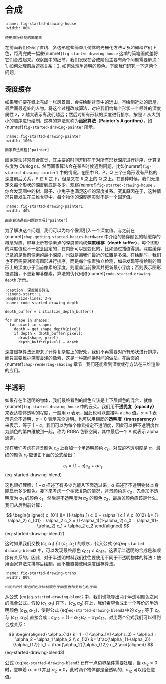 # 合成

```{figure} fig/house.png
:name: fig-started-drawing-house
:width: 80%

使用画板绘制的简笔画
```

在前面我们介绍了直线、多边形这些简单几何体的光栅化方法以及如何给它们上色，距离完成一幅像{numref}`fig-started-drawing-house` 这样的简笔画就差将它们合成起来。观察图中的细节，我们发现在合成阶段主要有两个问题需要解决：1. 如何处理前后遮挡关系；2. 如何处理半透明的颜色。下面我们研究一下这两个问题。

## 深度缓存

如果我们要在纸上完成一张风景画，会先绘制背景中的远山，再绘制近处的房屋，最后画最近处的人物。将这个过程改成算法，对应我们给每个形状一个额外的深度属性 $z$，$z$ 越大表示离我们越远；然后对所有形状的深度进行排序，按照 $z$ 从大到小的顺序进行绘制。这样的算法就称为**画家算法（Painter's Algorithm）**，如{numref}`fig-started-drawing-painter` 所示。

```{figure} fig/painter.png
:name: fig-started-drawing-painter
:width: 100%

画家算法流程[^painter]
```
[^painter]: [Wikipedia: 画家算法](http://zh.wikipedia.org/zh-cn/%E7%94%BB%E5%AE%B6%E7%AE%97%E6%B3%95)

画家算法非常符合直觉，其主要的时间开销在于对所有形状深度进行排序，计算复杂度为 $O(n\log n)$。然而画家算法会在某些时候遇到问题，比如{numref}`fig-started-drawing-painter1` 中的情况。在图中 R，P，Q 三个三角形没有严格的深度前后关系，P 在 R 之下，但是又在 R 之上的 Q 之上。在这种时候，我们无法定义每个形状的深度到底是多少。观察{numref}`fig-started-drawing-house` ，你会发现图中的树、房子、小兔子也满足这样的深度关系。究其原因在于，这种情况只能发生在三维世界中，每个物体的深度确实就不是一个固定值。

```{figure} fig/Painters_problem.svg.png
:name: fig-started-drawing-painter1
:width: 40%

画家算法遇到问题的情况[^painter]
```

为了解决这个问题，我们可以为每个像素引入一个深度值。与之前在 {numref}`chap-getting-started-basics-hardware` 中介绍的储存颜色的帧缓存的概念对应，屏幕上所有像素点的深度值构成**深度缓存（depth buffer）**。每个图形的深度值也不一定是固定的，在内部可以是变化的，比如通过插值得到。深度缓存记录的是当前像素的最小深度，也就是离我们最近的位置是多深。在绘制时，我们也不再需要对所有图形进行排序，而是每个像素独立检测，如果发现等待绘制的图形上的深度小于当前像素的深度，则覆盖当前像素并更新最小深度；否则表示图形被遮挡，不更新屏幕像素。算法的伪代码如{numref}`code-started-drawing-depth` 所示。

```{code-block} python
:caption: 深度缓存算法
:lineno-start: 1
:emphasize-lines: 3-8
:name: code-started-drawing-depth

depth_buffer = initialize_depth_buffer()

for shape in shapes:
  for pixel in shape:
    depth = get_shape_depth(pixel)
    if depth < depth_buffer[pixel]:
      draw(shape, pixel)
      depth_buffer[pixel] = depth
```

深度缓存算法还带来了计算复杂度上的好处，我们不再需要对所有形状进行排序，而只需要维护深度最浅的像素，这是一种空间换时间的做法。在后面的 {numref}`chap-rendering-shading` 章节，我们还能看到深度缓存方法在三维渲染的应用。

## 半透明

如果存在半透明的物体，我们最终看到的颜色应该是上下层颜色的混合，就像{numref}`fig-started-drawing-house` 中的云朵。我们用**不透明度（opacity）** 来表达物体透明的程度，一般用 $\alpha$ 表示，因此也可以直接叫 alpha 值。$\alpha=1$ 表示完全不透明，$\alpha=0$ 表示完全透明。也可以用相反的**透明度（transparency）** 来表示，等于 $1-\alpha$。我们可以为每个像素指定不透明度，因此可以把不透明度作为颜色的第四维放到一起，称为 RGBA 色彩空间，其中最后一个 A 就表示 alpha 通道。

现在我们考虑在背景颜色 $c_d$ 上叠加一个半透明颜色 $c_s$，对应的不透明度是 $\alpha$，最终的颜色 $c_r$ 应该由下面的公式给出：

$$
c_r = (1-\alpha) c_d + \alpha c_s
$$ (eq-started-drawing-blend)

这也很好理解，$1-\alpha$ 描述了有多少光能从下面透过来，$\alpha$ 描述了不透明物体本身能显示多少颜色。接下来考虑一个稍微复杂的情况，背景颜色是 $c_0$，先叠加不透明度为 $\alpha_1$ 的颜色 $c_1$，然后是不透明度为 $\alpha_2$ 的颜色 $c_2$，最后的颜色应该是什么。我们从后到前计算：

$$
\begin{aligned}
  c_{01} &= (1-\alpha_1) c_0 + \alpha_1 c_1 \\
  c_{012} &= (1-\alpha_2) c_{01} + \alpha_2 c_2 = (1-\alpha_1)(1-\alpha_2) c_0 + \alpha_1(1-\alpha_2) c_1 + \alpha_2 c_2 
\end{aligned}
$$ (eq-started-drawing-blend2)

这时如果我们交换 $(c_1, \alpha_1)$ 和 $(c_2, \alpha_2)$ 的顺序，代入公式 {eq}`eq-started-drawing-blend2` 中，可以发现最终颜色 $c_{021} \neq c_{012}$。这表示半透明的合成是和顺序有关系的。因此，对于半透明材料我们往往要使用不同于不透明物体的算法：使用画家算法先排序后绘制，而不能直接使用深度缓存算法。

```{figure} fig/transparent.png
:name: fig-started-drawing-trans
:width: 80%

相同的两个半透明色块绘制顺序不同重叠部分颜色也不同
```

从公式 {eq}`eq-started-drawing-blend2` 中，我们也能导出两个半透明颜色之间的混合公式。假设 $(c_1, \alpha_1)$ 在下，$(c_2, \alpha_2)$ 在上，我们希望合成出一个等价的半透明颜色 $(c_{12}, \alpha_{12})$，使得公式 {eq}`eq-started-drawing-blend2` 中的 $c_{012}$ 等于 $c_0$ 与 $(c_{12}, \alpha_{12})$ 直接合成：$c_{012} = (1-\alpha_{12}) c_0 + \alpha_{12} c_{12}$。对比两个公式我们可以得到合成关系：

$$
\begin{aligned}
  \alpha_{12} &= 1 - (1-\alpha_1)(1-\alpha_2) = \alpha_1 + \alpha_2 - \alpha_1 \alpha_2 \\
  c_{12} &= \frac{\alpha_1(1-\alpha_2)}{\alpha_{12}} c_1 + \frac{\alpha_2}{\alpha_{12}} c_2
\end{aligned}
$$ (eq-started-drawing-blend3)

公式 {eq}`eq-started-drawing-blend3` 还有一点边界条件需要处理，当 $\alpha_{12}=0$ 时，意味着 $\alpha_1=0$ 并且 $\alpha_2=0$，此时两个物体都是全透明的，$c_{12}$ 可以给任意值。